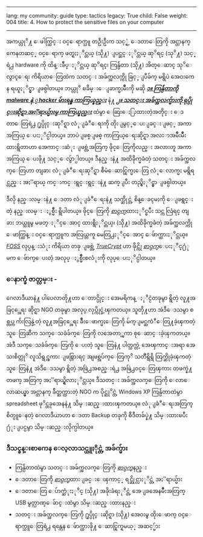 

---

lang: my
community: guide
type: tactics
legacy: True
child: False
weight: 004
title: 4. How to protect the sensitive files on your computer

---

အကယ္လုိ႔ ေဖါက္ထြင္း ဝင္ေရာက္သူ တဦးဦးက သင့္ရဲ့ ေဒတာေတြကို အင္တာနက္ ကေနတဆင့္ ၀င္ေရာက္ ဖတ္ရႈႏုိင္တယ္ (သို႔) ျပင္ဆင္ႏုိင္တယ္ ဆုိရင္ (သုိ႔) သင့္ရဲ႕ hardware ကို ထိန္းခ်ဳပ္ႏုိင္တယ္ ဆုိရင္၊ ကြန္ပ်ဴတာ (သို႔) အိတ္ေဆာင္ သုိေလွာင္ေရး ကိရိယာေတြထဲက သတင္း အခ်က္အလက္ကို ခြင့္ျပဳခ်က္ မရွိပဲ အေဝးကေန ရယူႏုိင္မွာ ျဖစ္ပါတယ္။ ဘယ္လုိ ၿခိမ္းေျခာက္မႈမ်ဳိးကို မဆို [***၁။ ကြန္ပ်ဴတာကို malware နဲ ့ hacker မ်ားရန္မွ ကာကြယ္နည္း***](/my/chapter-1) နဲ႔ [***၂။ သတင္း အခ်က္အလက္မ်ားကို ရုပ္ပိုင္းဆိုင္ရာ အႏၱရာယ္မ်ားမွ ကာကြယ္နည္း***](/my/chapter-2) ထဲမွာ ေဆြးေႏြးထားတဲ့အတိုင္း ေဒတာေတြရဲ႕ ႐ုပ္ပိုင္းဆုိင္ရာ လံုျခံဳေရးကို တိုးျမွင့္ေပးျခင္းျဖင့္ အကာအကြယ္ ေပးႏုိင္ပါတယ္။ ဘာပဲျဖစ္ျဖစ္ ကာကြယ္ေရးဆိုင္ရာ အလႊာအမ်ိဳးမ်ိဳး ထားရွိတာဟာ အေကာင္းဆံုး ျဖစ္တဲ့အတြက္ ဖိုင္ေတြကိုလည္း အလားတူ အကာအကြယ္ ေပးဖို႔ သင့္ေလွ်ာ္ပါတယ္။ ဒီနည္းနဲ႔ အထိခိုက္မခံတဲ့ သတင္း အခ်က္အလက္ေတြဟာ တျခား လံုျခံဳေရးဆုိင္ရာ စီမံေဆာင္ရြက္မႈေတြ လံုေလာက္မႈ မရွိရင္လည္း အႏၱရာယ္ ကင္းကင္းရွင္းရွင္းနဲ႔ ဆက္ျပီး တည္ရွိႏုိင္မွာ ျဖစ္ပါတယ္။ 

ဒီလို နည္းလမ္းနဲ႔ ေဒတာ လံုျခံဳေရးနဲ႔ သက္ဆိုင္တဲ့ စိန္ေခၚမႈကို ေျဖရွင္းတဲ့ နည္းလမ္း ႏွစ္မ်ဳိး ရွိပါတယ္။ ဖိုင္ေတြကို [*စာဝွက္*](/my/glossary#Encryption)ထားႏုိင္ၿပီး သင္က လြဲရင္ တျခား ဘယ္သူမွ မဖတ္ႏုိင္ေအာင္ ထားရွိႏုိင္တယ္၊ (သို႔) အထိခိုက္မခံတဲ့ အခ်က္အလက္ကို ေဖာက္ထြန္း ဝင္ေရာက္သူက အလြယ္တကူ မေတြ႕ႏုိင္ေအာင္ ေဖ်ာက္ထားႏုိင္တယ္။ [*FOSS*](/my/glossary#FOSS) လုပ္ငန္းသံုး ကိရိယာ တခု ျဖစ္တဲ့ [*TrueCrypt*](/my/glossary#TrueCrypt) ဟာ ဖိုင္ကို [*စာဝွက္*](/glossary#Encryption)ေပးႏုိင္႐ံုမက ေဖ်ာက္ေပးတဲ့ အလုပ္ ႏွစ္မ်ဳိးစလံုးကို လုပ္ေပးႏုိင္ပါတယ္။

### ေနာက္ခံ ဇာတ္လမ္း - ###

<div class="background" markdown="1">
ဂေလာဒီယာနဲ႔ ပါပေလာတို႔ဟာ  ေတာင္ပိုင္း အေမရိကန္ ႏုိင္ငံတခုမွာ ရွိတဲ့ လူ႔အခြင့္အေရး ဆိုင္ရာ NGO တခုမွာ အလုပ္ လုပ္ကိုင္ခဲ့ၾကတယ္။ သူတို႔ဟာ အဲဒီေဒသမွာ စစ္တပ္က က်ဴးလြန္ခဲ့တဲ့ လူ႔အခြင့္အေရး ခ်ဳိးေဖာက္မႈေတြကို မ်က္ျမင္ႀကံဳေတြ႔ခဲ့ၾကတဲ့ သူေတြဆီက သက္ေသခံခ်က္ေတြကို လအေတာ္ၾကာ စုေဆာင္းခဲ့ၾကတယ္။ အဲဒီ သက္ေသခံခ်က္ေတြကို ေပးတဲ့ သူေတြနဲ႔ ပါတ္သက္တဲ့ အေၾကာင္းအရာ အေသးစိတ္ကုိ လူသိရွင္ၾကား ျဖစ္သြားရင္ အျဖစ္အပ်က္ေတြကုိ သတၱိရွိရွိ ထြက္ဆိုခဲ့ၾကတဲ့ သူေတြနဲ႔ အဲဒီေဒသမွာ ရွိတဲ့ အဖြဲ႕အစည္းရဲ႕ အဖြဲ႕ဝင္ေတြၾကား တဖက္နဲ႔ တဖက္ အတြက္ အႏၱရာယ္ရွိလာႏုိင္တယ္။ ဒီသတင္း အခ်က္အလက္ေတြကို ေလာေလာဆယ္မွာ အင္တာနက္ ခ်ိတ္ဆက္ထားတဲ့ NGO က ပိုင္ဆုိင္တဲ့ Windows XP ကြန္ပ်ဴတာထဲမွာ spreadsheet ဖုိင္တခုအေနနဲ႔ သိမ္းဆည္းထားၾကတယ္။ လံုျခံဳေရးအတြက္ စိတ္ပူေနတဲ့ ဂေလာဒီယာဟာ ေဒတာ Backup တခုကို စီဒီတခ်ပ္နဲ႔ သိမ္းထားၿပီး ႐ံုးျပင္ပမွာ သိမ္းဆည္းလိုက္ပါတယ္။
</div>

### ဒီသင္ခန္းစာကေန ေလ့လာသင္ယူႏိုင္တဲ့ အခ်က္မ်ား ### 

- ကြန္ပ်ဴတာထဲမွာ သတင္း အခ်က္အလက္ေတြကို [*စာဝွက္*](/my/glossary#Encryption)နည္း
- ေဒတာေတြကို [*စာဝွက္*](/my/glossary#Encryption)ထားျခင္းေၾကာင့္ ရင္ဆိုင္လာႏုိင္တဲ့ အႏၱရာယ္မ်ား
- ေဒတာေတြ ေပ်ာက္ဆံုးႏုိင္ (သို႔) အခိုးခံရႏုိင္တဲ့ အေျခအေနမ်ိဳးအတြက္ USB မွတ္ဉာဏ္ေခ်ာင္းထဲမွာ သိမ္းဆည္းထားနည္း
- သတင္း အခ်က္အလက္ေတြကို ႐ုပ္ပိုင္းဆိုင္ရာ (သို႔) အေဝးမွ ထိုးေဖာက္ ဝင္ေရာက္သူေတြရဲ႕ ရန္ကေန ေဖ်ာက္ထားဖို႔ ေဆာင္ရြက္ရမယ့္ အဆင့္မ်ား
	


